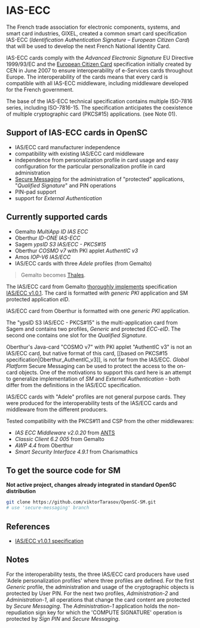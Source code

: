 # IAS-ECC

The French trade association for electronic components, systems, and smart card industries, GIXEL, created a common smart card specification IAS-ECC (*Identification Authentication Signature – European Citizen Card*) that will be used to develop the next French National Identity Card.

IAS-ECC cards comply with the *Advanced Electronic Signature* EU Directive 1999/93/EC and the [European Citizen Card](https://standards.iteh.ai/catalog/tc/cen/d27d3c52-5f23-454c-95f3-ae219c3c817f/cen-tc-224-wg-15) specification initially created by CEN in June 2007 to ensure interoperability of e-Services cards throughout Europe. The interoperability of the cards means that every card is compatible with all IAS-ECC middleware, including middleware developed for the French government.

The base of the IAS-ECC technical specification contains multiple ISO-7816 series, including ISO-7816-15. The specification anticipates the coexistence of multiple cryptographic card (PKCS#15) applications. (see Note 01).

## Support of IAS-ECC cards in OpenSC

* IAS/ECC card manufacturer independence
* compatibility with existing IAS/ECC card middleware
* independence from personalization profile in card usage and easy configuration for the particular personalization profile in card administration
* [Secure Messaging](Secure-Messaging) for the administration of "protected" applications, "*Qualified Signature*" and PIN operations
* PIN-pad support
* support for *External Authentication*

## Currently supported cards

* Gemalto *MultiApp ID IAS ECC*
* Oberthur *ID-ONE IAS-ECC*
* Sagem *ypsID S3 IAS/ECC - PKCS#15*
* Oberthur *COSMO v7* with PKI applet *AuthentIC v3*
* Amos *IOP-V6 IAS/ECC*
* IAS/ECC cards with three *Adele* profiles (from Gemalto)

> Gemalto becomes [Thales](https://www.thalesgroup.com/en/canada/press-release/thales-completes-acquisition-gemalto-become-global-leader-digital-security).

The IAS/ECC card from Gemalto [thoroughly implements](IASECC-card-from-Gemalto) specification [IAS/ECC v1.0.1](https://dvv.fi/documents/16079645/17324992/IAS+ECC+v1_0_1UK.pdf). The card is formatted *with generic PKI* application and SM protected application *eID*.

IAS/ECC card from Oberthur is formatted with one *generic PKI* application.

The "ypsID S3 IAS/ECC - PKCS#15" is the multi-application card from Sagem and contains two profiles, *Generic* and protected *ECC-eID*. The second one contains one slot for the *Qualified Signature*.

Oberthur's Java-card "COSMO v7" with PKI applet "AuthentIC v3" is not an IAS/ECC card, but native format of this card, [[based on PKCS#15 specification|Oberthur_AuthentIC_v3]], is not far from the IAS/ECC.
*Global Platform* Secure Messaging can be used to protect the access to the on-card objects.
One of the motivations to support this card here is an attempt to generalize implementation of *SM* and *External Authentication* - both differ from the definitions in the IAS/ECC specification.

IAS/ECC cards with "Adele" profiles are not general purpose cards. They were produced for the interoperability tests of the IAS/ECC cards and middleware from the different producers.

Tested compatibility with the PKCS#11 and CSP from the other middlewares:

* *IAS ECC Middleware v2.0.20* from [ANTS](https://ants.gouv.fr/nos-missions/les-solutions-numeriques/identite-numerique)
* *Classic Client 6.2 005* from Gemalto
* *AWP 4.4* from Oberthur
* *Smart Security Interface 4.9.1* from Charismathics

## To get the source code for SM

**Not active project, changes already integrated in standard OpenSC distribution**

```bash
git clone https://github.com/viktorTarasov/OpenSC-SM.git
# use 'secure-messaging' branch
```

## References

* [IAS/ECC v1.0.1 specification](https://dvv.fi/documents/16079645/17324992/IAS+ECC+v1_0_1UK.pdf)

## Notes

For the interoperability tests, the three IAS/ECC card producers have used 'Adele personalization profiles' where three profiles are defined. For the first *Generic* profile, the administration and usage of the cryptographic objects is protected by User PIN. For the next two profiles, *Administration-2* and *Administration-1*, all operations that change the card content are protected by *Secure Messaging*. The *Administration-1* application holds the non-repudiation sign key for which the 'COMPUTE SIGNATURE' operation is protected by *Sign PIN* and *Secure Messaging*.
